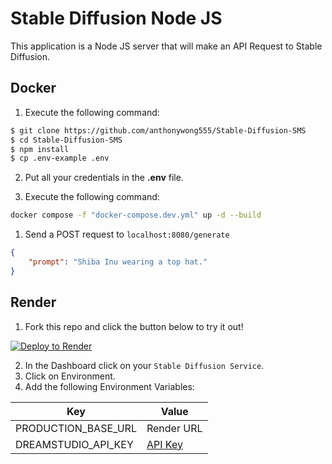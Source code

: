 # Stable Diffusion Node JS

This application is a Node JS server that will make an API Request to Stable Diffusion.

## Docker

1. Execute the following command:

```sh
$ git clone https://github.com/anthonywong555/Stable-Diffusion-SMS
$ cd Stable-Diffusion-SMS
$ npm install
$ cp .env-example .env
```

2. Put all your credentials in the **.env** file.

3. Execute the following command:

```sh
docker compose -f "docker-compose.dev.yml" up -d --build
```

1. Send a POST request to `localhost:8080/generate`


```json
{
    "prompt": "Shiba Inu wearing a top hat."
}
```

## Render

1. Fork this repo and click the button below to try it out!

[![Deploy to Render](https://render.com/images/deploy-to-render-button.svg)](https://render.com/deploy)

2. In the Dashboard click on your `Stable Diffusion Service`.
3. Click on Environment.
4. Add the following Environment Variables:

| Key                 | Value |
|---------------------|-------|
| PRODUCTION_BASE_URL |Render URL|
| DREAMSTUDIO_API_KEY |[API Key](https://beta.dreamstudio.ai/membership)|